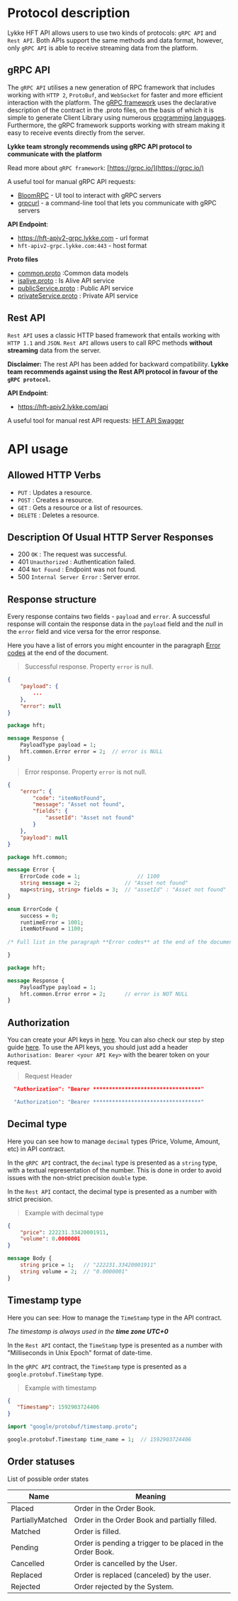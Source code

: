 # Protocol description

Lykke HFT API allows users to use two kinds of protocols: `gRPC API` and `Rest API`. Both APIs support the same methods and data format, however, only `gRPC API` is able to receive streaming data from the platform.

## gRPC API

The `gRPC API` utilises a new generation of RPC framework that includes working with `HTTP 2`, `ProtoBuf`, and `WebSocket` for faster and more efficient interaction with the platform. The [gRPC framework](https://grpc.io) uses the declarative description of the contract in the .proto files, on the basis of which it is simple to generate Client Library using numerous [programming languages](https://grpc.io/docs/languages/). Furthermore, the gRPC framework supports working with stream making it easy to receive events directly from the server.

 **Lykke team strongly recommends using gRPC API protocol to communicate with the platform** 

Read more about `gRPC framework`: [https://grpc.io/](https://grpc.io/)

A useful tool for manual gRPC API requests:

* [BloomRPC](https://github.com/uw-labs/bloomrpc) - UI tool to interact with gRPC servers
* [grpcurl](https://github.com/fullstorydev/grpcurl) - a command-line tool that lets you communicate with gRPC servers

**API Endpoint**: 

* https://hft-apiv2-grpc.lykke.com - url format 
* `hft-apiv2-grpc.lykke.com:443`   - host format 

**Proto files**

* [common.proto](https://github.com/LykkeCity/Trading-API/blob/master/grpc_proto_contracts/common.proto) :Common data models
* [isalive.proto](https://github.com/LykkeCity/Trading-API/blob/master/grpc_proto_contracts/isalive.proto) : Is Alive API service
* [publicService.proto](https://github.com/LykkeCity/Trading-API/blob/master/grpc_proto_contracts/publicService.proto) : Public API service
* [privateService.proto](https://github.com/LykkeCity/Trading-API/blob/master/grpc_proto_contracts/privateService.proto) : Private API service

## Rest API

`Rest API` uses a classic HTTP based framework that entails working with `HTTP 1.1` and `JSON`. `Rest API` allows users to call RPC methods **without streaming** data from the server.

**Disclaimer:** The rest API has been added for backward compatibility. 
**Lykke team recommends against using the Rest API protocol in favour of the `gRPC protocol`.**

**API Endpoint**: 

- https://hft-apiv2.lykke.com/api

A useful tool for manual rest API requests: [HFT API Swagger](https://hft-apiv2.lykke.com/swagger/ui/index.html)

# API usage

## Allowed HTTP Verbs
- `PUT` : Updates a resource.
- `POST` : Creates a resource.
- `GET` : Gets a resource or a list of resources.
- `DELETE` : Deletes a resource.

## Description Of Usual HTTP Server Responses
- 200 `OK` : The request was successful.
- 401 `Unauthorized` : Authentication failed.
- 404 `Not Found` : Endpoint was not found.
- 500 `Internal Server Error` : Server error.

## Response structure

Every response contains two fields - `payload` and `error`. A successful response will contain the response data in the `payload` field and the *null* in the `error` field and vice versa for the error response.

Here you have a list of errors you might encounter in the paragraph [Error codes](#error-codes) at the end of the document.

> Successful response. Property `error` is null.

```json
{
    "payload": {
        ...
    },
    "error": null
}
```

```protobuf
package hft;

message Response {
    PayloadType payload = 1;
    hft.common.Error error = 2;  // error is NULL
}
```

> Error response. Property `error` is not null.

```json
{
    "error": {
        "code": "itemNotFound",
        "message": "Asset not found",
        "fields": {
            "assetId": "Asset not found"
        }
    },
    "payload": null
}
```

```protobuf
package hft.common;

message Error {
    ErrorCode code = 1;                  // 1100
    string message = 2;              // "Asset not found"
    map<string, string> fields = 3;  // "assetId" : "Asset not found"
}

enum ErrorCode {
    success = 0;
    runtimeError = 1001;
    itemNotFound = 1100;
    
/* Full list in the paragraph **Error codes** at the end of the document */

}

package hft;

message Response {
    PayloadType payload = 1;
    hft.common.Error error = 2;      // error is NOT NULL
}
```

## Authorization

You can create your API keys in [here](https://wallet.lykke.com/?utm_source=github&utm_medium=api_doc&utm_campaign=api_documentation). You can also check our step by step guide [here](https://support.lykke.com/hc/en-us/articles/360000552605-How-do-I-create-an-API-Wallet-).
To use the API keys, you should just add a header `Authorisation: Bearer <your API Key>` with the bearer token on your request.

> Request Header

```json
  "Authorization": "Bearer **********************************"
```

```protobuf
  "Authorization": "Bearer **********************************"
```

## Decimal type

Here you can see how to manage `decimal` types (Price, Volume, Amount, etc) in API contract.

In the `gRPC API` contract, the `decimal` type is presented as a `string` type, with a textual representation of the number. This is done in order to avoid issues with the non-strict precision `double` type.

In the `Rest API` contact, the decimal type is presented as a number with strict precision.

> Example with decimal type

```json
{
    "price": 222231.33420001911,
    "volume": 0.0000001
}
```

```protobuf
message Body {
    string price = 1;   // "222231.33420001911"
    string volume = 2;  // "0.0000001"
}
```

## Timestamp type
Here you can see: How to manage the `TimeStamp` type in the API contract.

<i>The timestamp is always used in the <b>time zone UTC+0</b></i>

In the `Rest API` contact, the `TimeStamp` type is presented as a number with "Milliseconds in Unix Epoch" format of date-time.

In the `gRPC API` contract, the `TimeStamp` type is presented as a `google.protobuf.TimeStamp` type.

> Example with timestamp

```json
{
   "Timestamp": 1592903724406
}
```

```protobuf
import "google/protobuf/timestamp.proto";

google.protobuf.Timestamp time_name = 1;  // 1592903724406
```


## Order statuses

List of possible order states

Name | Meaning
---- | -------
Placed | Order in the Order Book.
PartiallyMatched | Order in the Order Book and partially filled.
Matched | Order is filled.
Pending | Order is pending a trigger to be placed in the Order Book.
Cancelled | Order is cancelled by the User.
Replaced | Order is replaced (canceled) by the user.
Rejected | Order rejected by the System.

